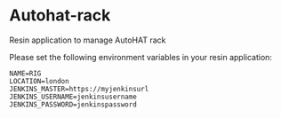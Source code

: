 # Autohat-rack
Resin application to manage AutoHAT rack

Please set the following environment variables in your resin application:

```
NAME=RIG
LOCATION=london
JENKINS_MASTER=https://myjenkinsurl
JENKINS_USERNAME=jenkinsusername
JENKINS_PASSWORD=jenkinspassword
```

